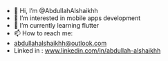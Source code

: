 - 👋 Hi, I’m @AbdullahAlshaikhh
- 👀 I’m interested in mobile apps development
- 🌱 I’m currently learning flutter
- 📫 How to reach me:
- abdullahalshaikhh@outlook.com
- Linked in : www.linkedin.com/in/abdullah-alshaikhh

<!---
AbdullahAlshaikhh/AbdullahAlshaikhh is a ✨ special ✨ repository because its `README.md` (this file) appears on your GitHub profile.
You can click the Preview link to take a look at your changes.
--->
